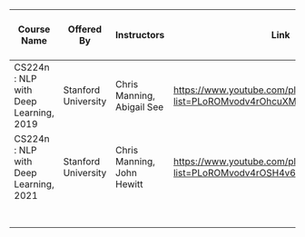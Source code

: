 

| Course Name                           | Offered By          | Instructors                | Link                                                         | Personal Coverage | hand_notes, assignments and others | Personal Rating (out of 5) |
| ------------------------------------- | ------------------- | -------------------------- | ------------------------------------------------------------ | ----------------- | ---------------------------------- | -------------------------- |
| CS224n : NLP with Deep Learning, 2019 | Stanford University | Chris Manning, Abigail See | https://www.youtube.com/playlist?list=PLoROMvodv4rOhcuXMZkNm7j3fVwBBY42z | Lecture 19        | Stanford_CS224n_2019_p*            | 5                          |
| CS224n : NLP with Deep Learning, 2021 | Stanford University | Chris Manning, John Hewitt | https://www.youtube.com/playlist?list=PLoROMvodv4rOSH4v6133s9LFPRHjEmbmJ | Lecture 1         | Google Drive Link will be shared   |                            |
|                                       |                     |                            |                                                              |                   |                                    |                            |
|                                       |                     |                            |                                                              |                   |                                    |                            |
|                                       |                     |                            |                                                              |                   |                                    |                            |
|                                       |                     |                            |                                                              |                   |                                    |                            |
|                                       |                     |                            |                                                              |                   |                                    |                            |
|                                       |                     |                            |                                                              |                   |                                    |                            |
|                                       |                     |                            |                                                              |                   |                                    |                            |

